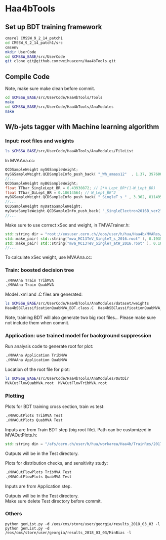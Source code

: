 # Haa4bTools

## Set up BDT training framework
```bash
cmsrel CMSSW_9_2_14_patch1
cd CMSSW_9_2_14_patch1/src
cmsenv
mkdir UserCode
cd $CMSSW_BASE/src/UserCode
git clone git@github.com:weihuacern/Haa4bTools.git
```

## Compile Code
Note, make sure make clean before commit. <br />
```bash
cd $CMSSW_BASE/src/UserCode/Haa4bTools/Tools
make
cd $CMSSW_BASE/src/UserCode/Haa4bTools/AnaModules
make
```

## W/b-jets tagger with Machine learning algorithm

### Input: root files and weights
```bash
ls $CMSSW_BASE/src/UserCode/Haa4bTools/AnaModules/FileList
```
In MVAAna.cc: <br />
```cpp
QCDSampleWeight mySGSampleWeight;
mySGSampleWeight.QCDSampleInfo_push_back( "_Wh_amass12"  , 1.37, 397600 - 0, LumiScale, 1, "FileList/MVASGMCFileList.txt", TrainMode );
//...
QCDSampleWeight myBGSampleWeight;
float TTbar_SingleLept_BR = 0.43930872; // 2*W_Lept_BR*(1-W_Lept_BR)
float TTbar_DiLept_BR = 0.10614564; // W_Lept_BR^2
myBGSampleWeight.QCDSampleInfo_push_back( "_SingleT_s_" , 3.362, 811495 - 188505, LumiScale, 1, "FileList/MVABGMCFileList.txt", TrainMode );
//...
QCDSampleWeight myDataSampleWeight;
myDataSampleWeight.QCDSampleInfo_push_back( "_SingleElectron2016B_ver2" , 1 , 1, 1, 1, "FileList/MVADataFileList.txt", TrainMode );
//...
```
Make sure to use correct xSec and weight, in TMVATrainer.h: <br />
```cpp
std::string dir = "root://eosuser.cern.ch//eos/user/h/hua/Haa4b/MVARes/";
std::make_pair( std::string("mva_MC13TeV_SingleT_s_2016.root" ), 0.193558)
std::make_pair( std::string("mva_MC13TeV_SingleT_atW_2016.root" ), 0.184169)
//...
```
To calculate xSec weight, use MVAAna.cc: <br />

### Train: boosted decision tree
```bash
./MVAAna Train TribMVA
./MVAAna Train QuabMVA
```
Model .xml and .C files are generated: <br />
```bash
ls $CMSSW_BASE/src/UserCode/Haa4bTools/AnaModules/dataset/weights
Haa4bSBClassificationQuabMVA_BDT.class.C  Haa4bSBClassificationQuabMVA_BDT.weights.xml  Haa4bSBClassificationTribMVA_BDT.class.C  Haa4bSBClassificationTribMVA_BDT.weights.xml
```
Note, training BDT will also generate two big root files... Please make sure not include them when commit. <br />

### Application: use trained model for background suppression
Run analysis code to generate root for plot: <br />
```bash
./MVAAna Application TribMVA
./MVAAna Application QuabMVA
```
Location of the root file for plot: <br />
```bash
ls $CMSSW_BASE/src/UserCode/Haa4bTools/AnaModules/OutDir
MVACutFlowQuabMVA.root  MVACutFlowTribMVA.root
```

### Plotting
Plots for BDT training cross section, train vs test: <br />
```bash
./MVAOutPlots TribMVA Test
./MVAOutPlots QuabMVA Test
```
Inputs are from Train BDT step (big root file). Path can be customized in MVAOutPlots.h: <br />
```cpp
std::string din = "/afs/cern.ch/user/h/hua/workarea/Haa4b/TrainRes/20171130/";
```
Outputs will be in the Test directory. <br />

Plots for distribution checks, and sensitivity study: <br />
```bash
./MVACutFlowPlots TribMVA Test
./MVACutFlowPlots QuabMVA Test
```
Inputs are from Application step. <br />

Outputs will be in the Test directory. <br />
Make sure delete Test directory before commit. <br />

### Others
```
python genList.py -d /eos/cms/store/user/georgia/results_2018_03_03 -l
python genList.py -d /eos/cms/store/user/georgia/results_2018_03_03/MinBias -l
```

